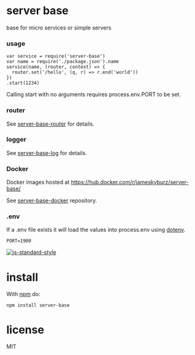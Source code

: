 # server base

base for micro services or simple servers

### usage

```
var service = require('server-base')
var name = require('./package.json').name
service(name, (router, context) => {
  router.set('/hello', (q, r) => r.end('world'))
})
.start(1234)
```

Calling start with no arguments requires process.env.PORT to be set.

### router

See [server-base-router](https://npm.im/server-base-router) for details.

### logger

See [server-base-log](https://npm.im/server-base-log) for details.

### Docker

Docker images hosted at https://hub.docker.com/r/jameskyburz/server-base/

See [server-base-docker](https://github.com/JamesKyburz/server-base-docker) repository.

### .env

If a .env file exists it will load the values into process.env using [dotenv](https://npm.im/dotenv).

```dosini
PORT=1900
```

[![js-standard-style](https://cdn.rawgit.com/feross/standard/master/badge.svg)](https://github.com/feross/standard)

# install

With [npm](https://npmjs.org) do:

```
npm install server-base
```

# license

MIT
